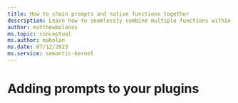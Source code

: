 ```yaml
---
title: How to chain prompts and native functions together
description: Learn how to seamlessly combine multiple functions within Semantic Kernel.
author: matthewbolanos
ms.topic: conceptual
ms.author: mabolan
ms.date: 07/12/2023
ms.service: semantic-kernel
---
```

# Adding prompts to your plugins

